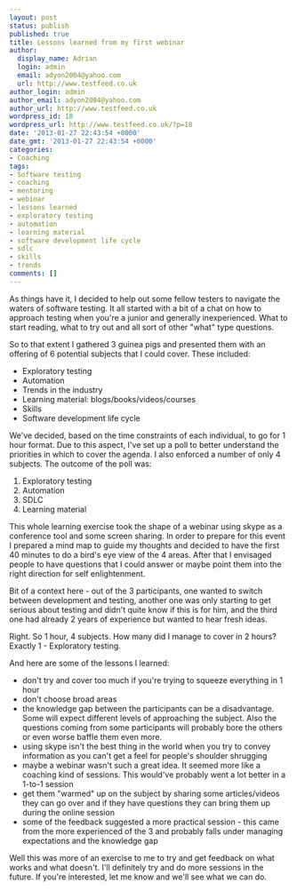 ```yaml
---
layout: post
status: publish
published: true
title: Lessons learned from my first webinar
author:
  display_name: Adrian
  login: admin
  email: adyon2004@yahoo.com
  url: http://www.testfeed.co.uk
author_login: admin
author_email: adyon2004@yahoo.com
author_url: http://www.testfeed.co.uk
wordpress_id: 18
wordpress_url: http://www.testfeed.co.uk/?p=18
date: '2013-01-27 22:43:54 +0000'
date_gmt: '2013-01-27 22:43:54 +0000'
categories:
- Coaching
tags:
- Software testing
- coaching
- mentoring
- webinar
- lessons learned
- exploratory testing
- automation
- learning material
- software development life cycle
- sdlc
- skills
- trends
comments: []
---
```

<p>As things have it, I decided to help out some fellow testers to navigate the waters of software testing. It all started with a bit of a chat on how to approach testing when you're a junior and generally inexperienced. What to start reading, what to try out and all sort of other "what" type questions.</p>
<p>So to that extent I gathered 3 guinea pigs and presented them with an offering of 6 potential subjects that I could cover. These included:</p>
<ul>
<li>Exploratory testing</li>
<li>Automation</li>
<li>Trends in the industry</li>
<li>Learning material: blogs/books/videos/courses</li>
<li>Skills</li>
<li>Software development life cycle</li>
</ul>
<p>We've decided, based on the time constraints of each individual, to go for 1 hour format. Due to this aspect, I've set up a poll to better understand the priorities in which to cover the agenda. I also enforced a number of only 4 subjects. The outcome of the poll was:</p>
<ol>
<li>Exploratory testing</li>
<li>Automation</li>
<li>SDLC</li>
<li>Learning material</li>
</ol>
<p>This whole learning exercise took the shape of a webinar using skype as a conference tool and some screen sharing. In order to prepare for this event I prepared a mind map to guide my thoughts and decided to have the first 40 minutes to do a bird's eye view of the 4 areas. After that I envisaged people to have questions that I could answer or maybe point them into the right direction for self enlightenment.</p>
<p>Bit of a context here - out of the 3 participants, one wanted to switch between development and testing, another one was only starting to get serious about testing and didn't quite know if this is for him, and the third one had already 2 years of experience but wanted to hear fresh ideas.</p>
<p>Right. So 1 hour, 4 subjects. How many did I manage to cover in 2 hours? Exactly 1 - Exploratory testing.</p>
<p>And here are some of the lessons I learned:</p>
<ul>
<li><span style="line-height: 13px;">don't try and cover too much if you're trying to squeeze everything in 1 hour</span></li>
<li>don't choose broad areas</li>
<li>the knowledge gap between the participants can be a disadvantage. Some will expect different levels of approaching the subject. Also the questions coming from some participants will probably bore the others or even worse baffle them even more.</li>
<li>using skype isn't the best thing in the world when you try to convey information as you can't get a feel for people's shoulder shrugging</li>
<li>maybe a webinar wasn't such a great idea. It seemed more like a coaching kind of sessions. This would've probably went a lot better in a 1-to-1 session</li>
<li>get them "warmed" up on the subject by sharing some articles/videos they can go over and if they have questions they can bring them up during the online session</li>
<li>some of the feedback suggested a more practical session - this came from the more experienced of the 3 and probably falls under managing expectations and the knowledge gap</li>
</ul>
<p>Well this was more of an exercise to me to try and get feedback on what works and what doesn't. I'll definitely try and do more sessions in the future. If you're interested, let me know and we'll see what we can do.</p>
